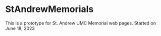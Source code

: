 # StAndrewMemorials
This is a prototype for St. Andrew UMC Memorial web pages.
Started on June 18, 2023
